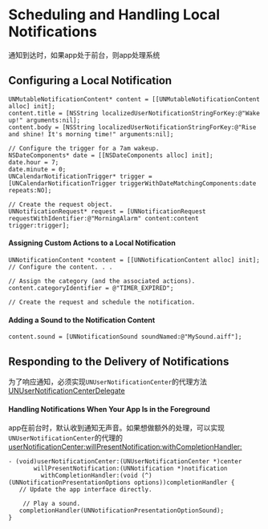 # Scheduling and Handling Local Notifications

通知到达时，如果app处于前台，则app处理系统

## Configuring a Local Notification

```
UNMutableNotificationContent* content = [[UNMutableNotificationContent alloc] init];
content.title = [NSString localizedUserNotificationStringForKey:@"Wake up!" arguments:nil];
content.body = [NSString localizedUserNotificationStringForKey:@"Rise and shine! It's morning time!" arguments:nil];

// Configure the trigger for a 7am wakeup.
NSDateComponents* date = [[NSDateComponents alloc] init];
date.hour = 7;
date.minute = 0;
UNCalendarNotificationTrigger* trigger = [UNCalendarNotificationTrigger triggerWithDateMatchingComponents:date repeats:NO];

// Create the request object.
UNNotificationRequest* request = [UNNotificationRequest requestWithIdentifier:@"MorningAlarm" content:content trigger:trigger];
```

#### Assigning Custom Actions to a Local Notification

```
UNNotificationContent *content = [[UNNotificationContent alloc] init];
// Configure the content. . .

// Assign the category (and the associated actions).
content.categoryIdentifier = @"TIMER_EXPIRED";

// Create the request and schedule the notification.
```

#### Adding a Sound to the Notification Content

```
content.sound = [UNNotificationSound soundNamed:@"MySound.aiff"];
```

## Responding to the Delivery of Notifications

为了响应通知，必须实现`UNUserNotificationCenter`的代理方法[UNUserNotificationCenterDelegate](https://developer.apple.com/documentation/usernotifications/unusernotificationcenterdelegate)

#### Handling Notifications When Your App Is in the Foreground

app在前台时，默认收到通知无声音。如果想做额外的处理，可以实现`UNUserNotificationCenter`的代理的[userNotificationCenter:willPresentNotification:withCompletionHandler:](https://developer.apple.com/documentation/usernotifications/unusernotificationcenterdelegate/1649518-usernotificationcenter)

```
- (void)userNotificationCenter:(UNUserNotificationCenter *)center 
       willPresentNotification:(UNNotification *)notification
         withCompletionHandler:(void (^)(UNNotificationPresentationOptions options))completionHandler {
   // Update the app interface directly.

    // Play a sound.
   completionHandler(UNNotificationPresentationOptionSound);
}
```



